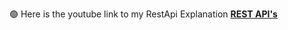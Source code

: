 🟢 Here is the youtube link to my RestApi Explanation [**REST API's**](https://youtu.be/FyQzSZbvBgs?si=d97lybbM-SfoLwGA)
